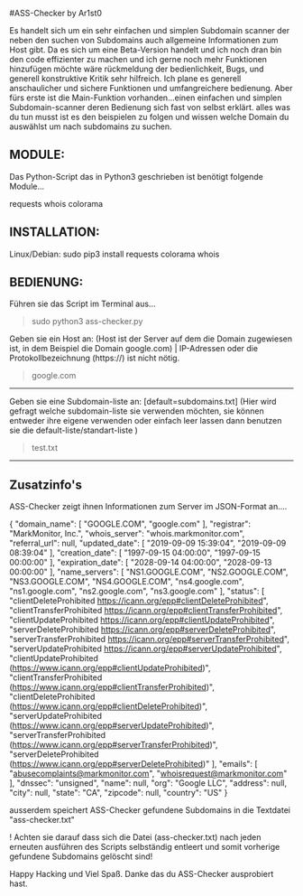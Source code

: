 #ASS-Checker by Ar1st0

Es handelt sich um ein sehr einfachen und simplen Subdomain scanner der neben den suchen von Subdomains auch allgemeine Informationen zum Host gibt.
Da es sich um eine Beta-Version handelt und ich noch dran bin den code effizienter zu machen und ich gerne noch mehr Funktionen hinzufügen möchte wäre rückmeldung
der bedienlichkeit, Bugs, und generell konstruktive Kritik sehr hilfreich. Ich plane es generell anschaulicher und sichere Funktionen und umfangreichere bedienung.
Aber fürs erste ist die Main-Funktion vorhanden...einen einfachen und simplen Subdomain-scanner deren Bedienung sich fast von selbst erklärt. alles was du tun musst
ist es den beispielen zu folgen und wissen welche Domain du auswählst um nach subdomains zu suchen.

MODULE:
--------------------
Das Python-Script das in Python3 geschrieben ist benötigt folgende Module...

requests
whois
colorama 

INSTALLATION:
--------------------

Linux/Debian: sudo pip3 install requests colorama whois

BEDIENUNG:
--------------------
Führen sie das Script im Terminal aus...
>sudo python3 ass-checker.py 

Geben sie ein Host an: (Host ist der Server auf dem die Domain zugewiesen ist, in dem Beispiel die Domain google.com) | IP-Adressen oder die Protokollbezeichnung (https://) ist nicht nötig.
>google.com

---------------------

Geben sie eine Subdomain-liste an: [default=subdomains.txt]  (Hier wird gefragt welche subdomain-liste sie verwenden möchten, sie können entweder ihre eigene verwenden oder einfach leer lassen dann benutzen sie die default-liste/standart-liste )             
>test.txt

------------------------------------
Zusatzinfo's
----------------

ASS-Checker zeigt ihnen Informationen zum Server im JSON-Format an....


{
  "domain_name": [
    "GOOGLE.COM",
    "google.com"
  ],
  "registrar": "MarkMonitor, Inc.",
  "whois_server": "whois.markmonitor.com",
  "referral_url": null,
  "updated_date": [
    "2019-09-09 15:39:04",
    "2019-09-09 08:39:04"
  ],
  "creation_date": [
    "1997-09-15 04:00:00",
    "1997-09-15 00:00:00"
  ],
  "expiration_date": [
    "2028-09-14 04:00:00",
    "2028-09-13 00:00:00"
  ],
  "name_servers": [
    "NS1.GOOGLE.COM",
    "NS2.GOOGLE.COM",
    "NS3.GOOGLE.COM",
    "NS4.GOOGLE.COM",
    "ns4.google.com",
    "ns1.google.com",
    "ns2.google.com",
    "ns3.google.com"
  ],
  "status": [
    "clientDeleteProhibited https://icann.org/epp#clientDeleteProhibited",
    "clientTransferProhibited https://icann.org/epp#clientTransferProhibited",
    "clientUpdateProhibited https://icann.org/epp#clientUpdateProhibited",
    "serverDeleteProhibited https://icann.org/epp#serverDeleteProhibited",
    "serverTransferProhibited https://icann.org/epp#serverTransferProhibited",
    "serverUpdateProhibited https://icann.org/epp#serverUpdateProhibited",
    "clientUpdateProhibited (https://www.icann.org/epp#clientUpdateProhibited)",
    "clientTransferProhibited (https://www.icann.org/epp#clientTransferProhibited)",
    "clientDeleteProhibited (https://www.icann.org/epp#clientDeleteProhibited)",
    "serverUpdateProhibited (https://www.icann.org/epp#serverUpdateProhibited)",
    "serverTransferProhibited (https://www.icann.org/epp#serverTransferProhibited)",
    "serverDeleteProhibited (https://www.icann.org/epp#serverDeleteProhibited)"
  ],
  "emails": [
    "abusecomplaints@markmonitor.com",
    "whoisrequest@markmonitor.com"
  ],
  "dnssec": "unsigned",
  "name": null,
  "org": "Google LLC",
  "address": null,
  "city": null,
  "state": "CA",
  "zipcode": null,
  "country": "US"
}

ausserdem speichert ASS-Checker gefundene Subdomains in die Textdatei "ass-checker.txt"

! Achten sie darauf dass sich die Datei (ass-checker.txt) nach jeden erneuten ausführen des Scripts selbständig entleert und somit vorherige gefundene Subdomains gelöscht sind! 

Happy Hacking und Viel Spaß. Danke das du ASS-Checker ausprobiert hast.
